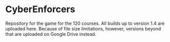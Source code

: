 # CyberEnforcers
Repository for the game for the 120 courses.
All builds up to version 1.4 are uploaded here. Because of file size limitations, however, versions beyond that are uploaded on Google Drive instead.
